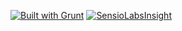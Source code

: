 [![Built with Grunt](https://cdn.gruntjs.com/builtwith.svg)](http://gruntjs.com/)
[![SensioLabsInsight](https://insight.sensiolabs.com/projects/5aea6adf-dd49-4cac-b42d-dfb3e8fc48b7/big.png)](https://insight.sensiolabs.com/projects/5aea6adf-dd49-4cac-b42d-dfb3e8fc48b7)

